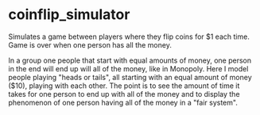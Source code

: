 # coinflip_simulator
Simulates a game between players where they flip coins for $1 each time. Game is over when one person has all the money.

In a group one people that start with equal amounts of money, one person in the end will end up will all of the money, like in Monopoly. Here I model people playing "heads or tails", all starting with an equal amount of money ($10), playing with each other. The point is to see the amount of time it takes for one person to end up with all of the money and to display the phenomenon of one person having all of the money in a "fair system".
